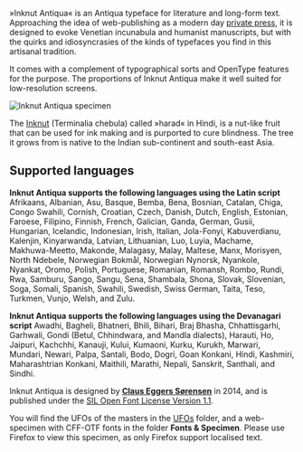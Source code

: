 »Inknut Antiqua« is an Antiqua typeface for literature and long-form text. Approaching the idea of web-publishing as a modern day [private press](http://en.wikipedia.org/wiki/Private_press), it is designed to evoke Venetian incunabula and humanist manuscripts, but with the quirks and idiosyncrasies of the kinds of typefaces you find in this artisanal tradition.

It comes with a complement of typographical sorts and OpenType features for the purpose. The proportions of Inknut Antiqua make it well suited for low-resolution screens.

![Inknut Antiqua specimen](https://rawgithub.com/clauseggers/Inknut-Antiqua/master/Images/gallow-specimen.svg)

The [Inknut](http://en.wikipedia.org/wiki/Terminalia_chebula) (Terminalia chebula) called »harad« in Hindi, is a nut-like fruit that can be used for ink making and is purported to cure blindness. The tree it grows from is native to the Indian sub-continent and south-east Asia.

## Supported languages

**Inknut Antiqua supports the following languages using the Latin script**
Afrikaans, Albanian, Asu, Basque, Bemba, Bena, Bosnian, Catalan, Chiga, Congo Swahili, Cornish, Croatian, Czech, Danish, Dutch, English, Estonian, Faroese, Filipino, Finnish, French, Galician, Ganda, German, Gusii, Hungarian, Icelandic, Indonesian, Irish, Italian, Jola-Fonyi, Kabuverdianu, Kalenjin, Kinyarwanda, Latvian, Lithuanian, Luo, Luyia, Machame, Makhuwa-Meetto, Makonde, Malagasy, Malay, Maltese, Manx, Morisyen, North Ndebele, Norwegian Bokmål, Norwegian Nynorsk, Nyankole, Nyankat, Oromo, Polish, Portuguese, Romanian, Romansh, Rombo, Rundi, Rwa, Samburu, Sango, Sangu, Sena, Shambala, Shona, Slovak, Slovenian, Soga, Somali, Spanish, Swahili, Swedish, Swiss German, Taita, Teso, Turkmen, Vunjo, Welsh, and Zulu.

**Inknut Antiqua supports the following languages using the Devanagari script**
Awadhi, Bagheli, Bhatneri, Bhili, Bihari, Braj Bhasha, Chhattisgarhi, Garhwali, Gondi (Betul, Chhindwara, and Mandla dialects), Harauti, Ho, Jaipuri, Kachchhi, Kanauji, Kului, Kumaoni, Kurku, Kurukh, Marwari, Mundari, Newari, Palpa, Santali, Bodo, Dogri, Goan Konkani, Hindi, Kashmiri, Maharashtrian Konkani, Maithili, Marathi, Nepali, Sanskrit, Santhali, and Sindhi. 

Inknut Antiqua is designed by **[Claus Eggers Sørensen](http://forthehearts.net/)** in 2014, and is published under the [SIL Open Font License Version 1.1](https://github.com/clauseggers/Inknut-Antiqua/blob/master/OFL.txt).

You will find the UFOs of the masters in the  [UFOs](https://github.com/clauseggers/Inknut-Antiqua/tree/master/UFOs) folder, and a web-specimen with CFF-OTF fonts in the folder **Fonts & Specimen**. Please use Firefox to view this specimen, as only Firefox support localised text.
